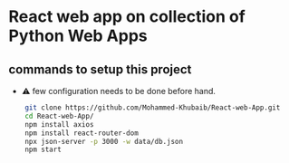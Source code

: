 # React web app on collection of Python Web Apps
## commands to setup this project
- ⚠️ few configuration needs to be done before hand.

```bash
    git clone https://github.com/Mohammed-Khubaib/React-web-App.git
    cd React-web-App/
    npm install axios
    npm install react-router-dom
    npx json-server -p 3000 -w data/db.json
    npm start
```
